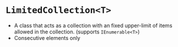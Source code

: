 # `LimitedCollection<T>`

- A class that acts as a collection with an fixed upper-limit of items allowed in the collection. (supports `IEnumerable<T>`)
- Consecutive elements only
